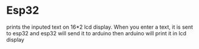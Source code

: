 # Esp32
prints the inputed text on 16*2 lcd display. When you enter a text, it is sent to esp32 and esp32 will send it to arduino then arduino will print it in lcd display
